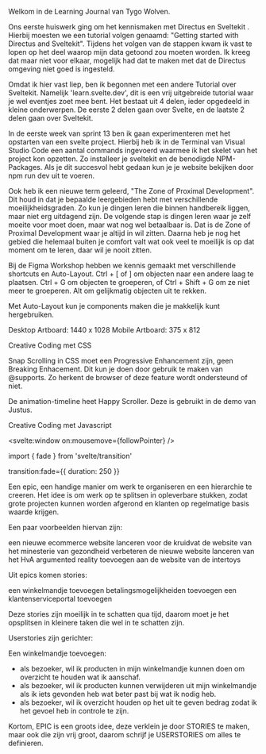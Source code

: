 Welkom in de Learning Journal van Tygo Wolven.

Ons eerste huiswerk ging om het kennismaken met Directus en Sveltekit . Hierbij moesten we een tutorial 
volgen genaamd: "Getting started with Directus and Sveltekit". Tijdens het volgen van de stappen kwam ik 
vast te lopen op het deel waarop mijn data getoond zou moeten worden. Ik kreeg dat maar niet voor elkaar, 
mogelijk had dat te maken met dat de Directus omgeving niet goed is ingesteld.

Omdat ik hier vast liep, ben ik begonnen met een andere Tutorial over Sveltekit. Namelijk 'learn.svelte.dev', 
dit is een vrij uitgebreide tutorial waar je wel eventjes zoet mee bent. Het bestaat uit 4 delen, ieder opgedeeld 
in kleine onderwerpen. De eerste 2 delen gaan over Svelte, en de laatste 2 delen gaan over Sveltekit.

In de eerste week van sprint 13 ben ik gaan experimenteren met het opstarten van een svelte project. Hierbij heb ik 
in de Terminal van Visual Studio Code een aantal commands ingevoerd waarmee ik het skelet van het project kon opzetten. 
Zo installeer je sveltekit en de benodigde NPM-Packages. Als je dit succesvol hebt gedaan kun je je website bekijken door 
npm run dev uit te voeren.

Ook heb ik een nieuwe term geleerd, "The Zone of Proximal Development". Dit houd in dat je bepaalde leergebieden hebt met 
verschillende moeilijkheidsgraden. Zo kun je dingen leren die binnen handbereik liggen, maar niet erg uitdagend zijn. De 
volgende stap is dingen leren waar je zelf moeite voor moet doen, maar wat nog wel betaalbaar is. Dat is de Zone of Proximal 
Development waar je altijd in wil zitten. Daarna heb je nog het gebied die helemaal buiten je comfort valt wat ook veel te 
moeilijk is op dat moment om te leren, daar wil je nooit zitten.

Bij de Figma Workshop hebben we kennis gemaakt met verschillende shortcuts en Auto-Layout.
Ctrl + [ of ] om objecten naar een andere laag te plaatsen.
Ctrl + G om objecten te groeperen, of Ctrl + Shift + G om ze niet meer te groeperen.
Alt om gelijkmatig objecten uit te rekken.

Met Auto-Layout kun je components maken die je makkelijk kunt hergebruiken.

Desktop Artboard: 1440 x 1028
Mobile Artboard: 375 x 812

Creative Coding met CSS

Snap Scrolling in CSS moet een Progressive Enhancement zijn, geen Breaking Enhacement. Dit kun je doen door gebruik te maken van @supports. Zo herkent de browser of deze feature wordt ondersteund of niet.

De animation-timeline heet Happy Scroller. Deze is gebruikt in de demo van Justus. 

Creative Coding met Javascript

<svelte:window on:mousemove={followPointer} />

import { fade } from 'svelte/transition'

transition:fade={{ duration: 250 }}

Een epic, een handige manier om werk te organiseren en een hierarchie te creeren. Het idee is om werk op te splitsen in opleverbare stukken, zodat grote projecten kunnen worden afgerond en klanten op regelmatige basis waarde krijgen.

Een paar voorbeelden hiervan zijn:

een nieuwe ecommerce website lanceren voor de kruidvat
de website van het minesterie van gezondheid verbeteren
de nieuwe website lanceren van het HvA
argumented reality toevoegen aan de website van de intertoys

Uit epics komen stories:

een winkelmandje toevoegen
betalingsmogelijkheiden toevoegen
een klantenserviceportal toevoegen

Deze stories zijn moeilijk in te schatten qua tijd, daarom moet je het opsplitsen in kleinere taken die wel in te schatten zijn.

Userstories zijn gerichter:

Een winkelmandje toevoegen:
- als bezoeker, wil ik producten in mijn winkelmandje kunnen doen om overzicht te houden wat ik aanschaf.
- als bezoeker, wil ik producten kunnen verwijderen uit mijn winkelmandje als ik iets gevonden heb wat beter past bij wat ik nodig heb.
- als bezoeker, wil ik overzicht houden op het uit te geven bedrag zodat ik het gevoel heb in controle te zijn.

Kortom, EPIC is een groots idee, deze verklein je door STORIES te maken, maar ook die zijn vrij groot, daarom schrijf je USERSTORIES om alles te definieren.